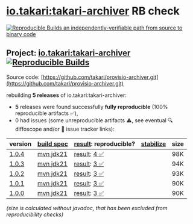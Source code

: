 [io.takari:takari-archiver](https://central.sonatype.com/artifact/io.takari/takari-archiver/versions) RB check
=======

[![Reproducible Builds](https://reproducible-builds.org/images/logos/rb.svg) an independently-verifiable path from source to binary code](https://reproducible-builds.org/)

## Project: [io.takari:takari-archiver](https://central.sonatype.com/artifact/io.takari/takari-archiver/versions) [![Reproducible Builds](https://img.shields.io/endpoint?url=https://raw.githubusercontent.com/jvm-repo-rebuild/reproducible-central/master/content/io/takari/takari-archiver/badge.json)](https://github.com/jvm-repo-rebuild/reproducible-central/blob/master/content/io/takari/takari-archiver/README.md)

Source code: [https://github.com/takari/provisio-archiver.git](https://github.com/takari/provisio-archiver.git)

rebuilding **5 releases** of io.takari:takari-archiver:
- **5** releases were found successfully **fully reproducible** (100% reproducible artifacts :white_check_mark:),
- 0 had issues (some unreproducible artifacts :warning:, see eventual :mag: diffoscope and/or :memo: issue tracker links):

| version | [build spec](/BUILDSPEC.md) | [result](https://reproducible-builds.org/docs/jvm/): reproducible? | [stabilize](https://github.com/google/oss-rebuild/blob/main/cmd/stabilize/README.md) | size |
| -- | --------- | ------ | ------ | -- |
| [1.0.4](https://central.sonatype.com/artifact/io.takari/takari-archiver/1.0.4/pom) | [mvn jdk21](takari-archiver-1.0.4.buildspec) | [result](takari-archiver-1.0.4.buildinfo): [4 :white_check_mark: ](takari-archiver-1.0.4.buildcompare) | | 98K |
| [1.0.3](https://central.sonatype.com/artifact/io.takari/takari-archiver/1.0.3/pom) | [mvn jdk21](takari-archiver-1.0.3.buildspec) | [result](takari-archiver-1.0.3.buildinfo): [3 :white_check_mark: ](takari-archiver-1.0.3.buildcompare) | | 94K |
| [1.0.2](https://central.sonatype.com/artifact/io.takari/takari-archiver/1.0.2/pom) | [mvn jdk21](takari-archiver-1.0.2.buildspec) | [result](takari-archiver-1.0.2.buildinfo): [3 :white_check_mark: ](takari-archiver-1.0.2.buildcompare) | | 93K |
| [1.0.1](https://central.sonatype.com/artifact/io.takari/takari-archiver/1.0.1/pom) | [mvn jdk21](takari-archiver-1.0.1.buildspec) | [result](takari-archiver-1.0.1.buildinfo): [3 :white_check_mark: ](takari-archiver-1.0.1.buildcompare) | | 90K |
| [1.0.0](https://central.sonatype.com/artifact/io.takari/takari-archiver/1.0.0/pom) | [mvn jdk21](takari-archiver-1.0.0.buildspec) | [result](takari-archiver-1.0.0.buildinfo): [3 :white_check_mark: ](takari-archiver-1.0.0.buildcompare) | | 90K |

<i>(size is calculated without javadoc, that has been excluded from reproducibility checks)</i>
